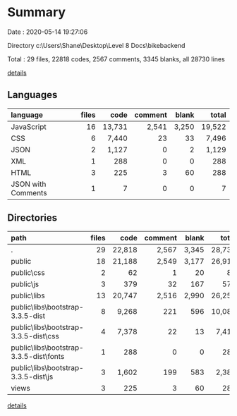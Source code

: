 # Summary

Date : 2020-05-14 19:27:06

Directory c:\Users\Shane\Desktop\Level 8 Docs\bikebackend

Total : 29 files,  22818 codes, 2567 comments, 3345 blanks, all 28730 lines

[details](details.md)

## Languages
| language | files | code | comment | blank | total |
| :--- | ---: | ---: | ---: | ---: | ---: |
| JavaScript | 16 | 13,731 | 2,541 | 3,250 | 19,522 |
| CSS | 6 | 7,440 | 23 | 33 | 7,496 |
| JSON | 2 | 1,127 | 0 | 2 | 1,129 |
| XML | 1 | 288 | 0 | 0 | 288 |
| HTML | 3 | 225 | 3 | 60 | 288 |
| JSON with Comments | 1 | 7 | 0 | 0 | 7 |

## Directories
| path | files | code | comment | blank | total |
| :--- | ---: | ---: | ---: | ---: | ---: |
| . | 29 | 22,818 | 2,567 | 3,345 | 28,730 |
| public | 18 | 21,188 | 2,549 | 3,177 | 26,914 |
| public\css | 2 | 62 | 1 | 20 | 83 |
| public\js | 3 | 379 | 32 | 167 | 578 |
| public\libs | 13 | 20,747 | 2,516 | 2,990 | 26,253 |
| public\libs\bootstrap-3.3.5-dist | 8 | 9,268 | 221 | 596 | 10,085 |
| public\libs\bootstrap-3.3.5-dist\css | 4 | 7,378 | 22 | 13 | 7,413 |
| public\libs\bootstrap-3.3.5-dist\fonts | 1 | 288 | 0 | 0 | 288 |
| public\libs\bootstrap-3.3.5-dist\js | 3 | 1,602 | 199 | 583 | 2,384 |
| views | 3 | 225 | 3 | 60 | 288 |

[details](details.md)